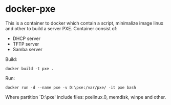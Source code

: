 # docker-pxe

This is a container to docker which contain a script, minimalize image linux and other to build a server PXE. 
Container consist of:
* DHCP server
* TFTP server
* Samba server

Build:

```
docker build -t pxe .
```

Run:

```
docker run -d --name pxe -v D:\pxe:/var/pxe/ -it pxe bash
```

Where partition `D:\pxe' include files: pxelinux.0, memdisk, winpe and other.
